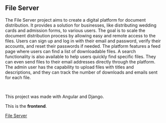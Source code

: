 ## File Server


The File Server project aims to create a digital platform for document distribution. It provides a solution for businesses, like distributing wedding cards and admission forms, to various users. The goal is to scale the document distribution process by allowing easy and remote access to the files. Users can sign up and log in with their email and password, verify their accounts, and reset their passwords if needed. The platform features a feed page where users can find a list of downloadable files. A search functionality is also available to help users quickly find specific files. They can even send files to their email addresses directly through the platform. The admin user has the capability to upload files with titles and descriptions, and they can track the number of downloads and emails sent for each file.

<br>

This project was made with Angular and Django.

This is the <b>frontend</b>. <br>

[File Server](https://github.com/lonebhen/FileServer-Frontend)
